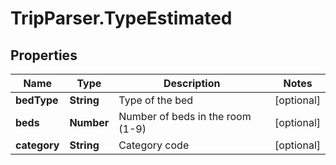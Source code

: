 # TripParser.TypeEstimated

## Properties

Name | Type | Description | Notes
------------ | ------------- | ------------- | -------------
**bedType** | **String** | Type of the bed | [optional] 
**beds** | **Number** | Number of beds in the room (1-9) | [optional] 
**category** | **String** | Category code | [optional] 


